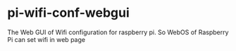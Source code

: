 # pi-wifi-conf-webgui
The Web GUI of Wifi configuration for raspberry pi. So WebOS of Raspberry Pi can set wifi in web page
